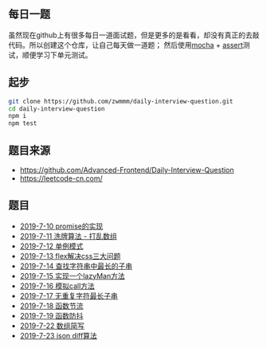 ## 每日一题

虽然现在github上有很多每日一道面试题，但是更多的是看看，却没有真正的去敲代码。所以创建这个仓库，让自己每天做一道题；
然后使用[mocha](https://mochajs.org/) + [assert](http://nodejs.cn/api/assert.html)测试，顺便学习下单元测试。

## 起步

```bash
git clone https://github.com/zwmmm/daily-interview-question.git
cd daily-interview-question
npm i
npm test
```

## 题目来源

- https://github.com/Advanced-Frontend/Daily-Interview-Question
- https://leetcode-cn.com/

## 题目

- [2019-7-10 promise的实现](https://github.com/zwmmm/daily-interview-question/blob/master/js/promise.js)
- [2019-7-11 洗牌算法 - 打乱数组](https://github.com/zwmmm/daily-interview-question/blob/master/algorithm/shuffle.js)
- [2019-7-12 单例模式](https://github.com/zwmmm/daily-interview-question/blob/master/js/singleton.js)
- [2019-7-13 flex解决css三大问题](https://github.com/zwmmm/daily-interview-question/blob/master/css/flex.html)
- [2019-7-14 查找字符串中最长的子串](https://github.com/zwmmm/daily-interview-question/blob/master/css/flex.html)
- [2019-7-15 实现一个lazyMan方法](https://github.com/zwmmm/daily-interview-question/blob/master/js/lazy-man.js)
- [2019-7-16 模拟call方法](https://github.com/zwmmm/daily-interview-question/blob/master/js/call.js)
- [2019-7-17 无重复字符最长子串](https://github.com/zwmmm/daily-interview-question/blob/master/algorithm/length-of-longest-substring.js)
- [2019-7-18 函数节流](https://github.com/zwmmm/daily-interview-question/blob/master/js/throttle.js)
- [2019-7-19 函数防抖](https://github.com/zwmmm/daily-interview-question/blob/master/js/debounce.js)
- [2019-7-22 数组简写](https://github.com/zwmmm/daily-interview-question/blob/master/algorithm/transform-str.js)
- [2019-7-23 json diff算法](https://github.com/zwmmm/daily-interview-question/blob/master/algorithm/diff.js)

